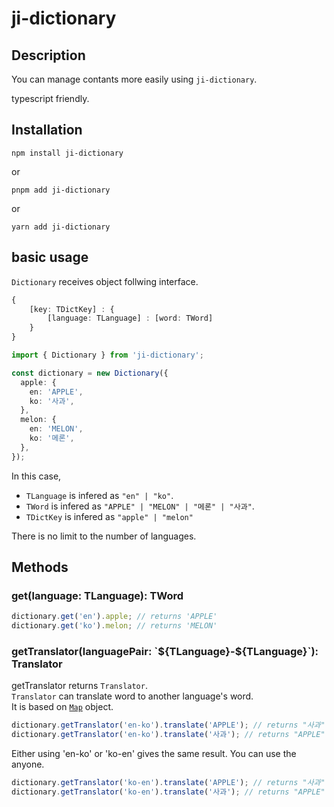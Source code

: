 # ji-dictionary

## Description

You can manage contants more easily using `ji-dictionary`.

typescript friendly.

## Installation

```
npm install ji-dictionary
```

or

```
pnpm add ji-dictionary
```

or

```
yarn add ji-dictionary
```

## basic usage

`Dictionary` receives object follwing interface.

```ts
{
    [key: TDictKey] : {
        [language: TLanguage] : [word: TWord]
    }
}
```

```ts
import { Dictionary } from 'ji-dictionary';

const dictionary = new Dictionary({
  apple: {
    en: 'APPLE',
    ko: '사과',
  },
  melon: {
    en: 'MELON',
    ko: '메론',
  },
});
```

In this case,

- `TLanguage` is infered as `"en" | "ko"`.
- `TWord` is infered as `"APPLE" | "MELON" | "메론" | "사과"`.
- `TDictKey` is infered as `"apple" | "melon"`

There is no limit to the number of languages.

## Methods

### get(language: TLanguage): TWord

```ts
dictionary.get('en').apple; // returns 'APPLE'
dictionary.get('ko').melon; // returns 'MELON'
```

### getTranslator(languagePair: \`\$\{TLanguage}-\$\{TLanguage}\`): Translator

getTranslator returns `Translator`.  
`Translator` can translate word to another language's word.  
It is based on [`Map`](https://developer.mozilla.org/ko/docs/Web/JavaScript/Reference/Global_Objects/Map) object.

```ts
dictionary.getTranslator('en-ko').translate('APPLE'); // returns "사과"
dictionary.getTranslator('en-ko').translate('사과'); // returns "APPLE"
```

Either using 'en-ko' or 'ko-en' gives the same result.
You can use the anyone.

```ts
dictionary.getTranslator('ko-en').translate('APPLE'); // returns "사과"
dictionary.getTranslator('ko-en').translate('사과'); // returns "APPLE"
```
